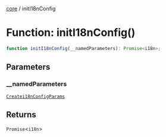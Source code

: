 [core](../index.md) / initI18nConfig

# Function: initI18nConfig()

```ts
function initI18nConfig(__namedParameters): Promise<i18n>;
```

## Parameters

### \_\_namedParameters

[`Createi18nConfigParams`](../interfaces/Createi18nConfigParams.md)

## Returns

`Promise`\<`i18n`\>
